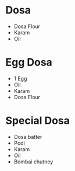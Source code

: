 # Dosa

* Dosa Flour
* Karam
* Oil

# Egg Dosa

* 1 Egg
* Oil
* Karam
* Dosa Flour

# Special Dosa

* Dosa batter
* Podi
* Karam
* Oil
* Bombai chutney
